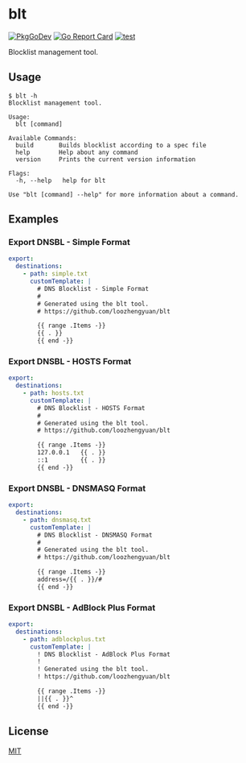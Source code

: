 # blt

[![PkgGoDev](https://pkg.go.dev/badge/github.com/loozhengyuan/blt)](https://pkg.go.dev/github.com/loozhengyuan/blt)
[![Go Report Card](https://goreportcard.com/badge/github.com/loozhengyuan/blt)](https://goreportcard.com/report/github.com/loozhengyuan/blt)
[![test](https://github.com/loozhengyuan/blt/actions/workflows/test.yml/badge.svg)](https://github.com/loozhengyuan/blt/actions/workflows/test.yml)

Blocklist management tool.

## Usage

```console
$ blt -h
Blocklist management tool.

Usage:
  blt [command]

Available Commands:
  build       Builds blocklist according to a spec file
  help        Help about any command
  version     Prints the current version information

Flags:
  -h, --help   help for blt

Use "blt [command] --help" for more information about a command.
```

## Examples

### Export DNSBL - Simple Format

```yaml
export:
  destinations:
    - path: simple.txt
      customTemplate: |
        # DNS Blocklist - Simple Format
        # 
        # Generated using the blt tool.
        # https://github.com/loozhengyuan/blt

        {{ range .Items -}}
        {{ . }}
        {{ end -}}
```

### Export DNSBL - HOSTS Format

```yaml
export:
  destinations:
    - path: hosts.txt
      customTemplate: |
        # DNS Blocklist - HOSTS Format
        # 
        # Generated using the blt tool.
        # https://github.com/loozhengyuan/blt

        {{ range .Items -}}
        127.0.0.1   {{ . }}
        ::1         {{ . }}
        {{ end -}}
```

### Export DNSBL - DNSMASQ Format

```yaml
export:
  destinations:
    - path: dnsmasq.txt
      customTemplate: |
        # DNS Blocklist - DNSMASQ Format
        # 
        # Generated using the blt tool.
        # https://github.com/loozhengyuan/blt

        {{ range .Items -}}
        address=/{{ . }}/#
        {{ end -}}
```

### Export DNSBL - AdBlock Plus Format

```yaml
export:
  destinations:
    - path: adblockplus.txt
      customTemplate: |
        ! DNS Blocklist - AdBlock Plus Format
        ! 
        ! Generated using the blt tool.
        ! https://github.com/loozhengyuan/blt

        {{ range .Items -}}
        ||{{ . }}^
        {{ end -}}
```

## License

[MIT](https://choosealicense.com/licenses/mit/)
